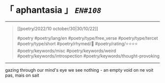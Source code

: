 # &#12300; aphantasia &#12301; *`EN#108`*

---

> [[poetry/2022/10 october/30|30/10/22]]
> 
> #poetry 
> #poetry/lang/en 
> #poetry/type/free_verse #poetry/type/tercet #poetry/type/short 
> #poetry/rhymed/🔴 
> #poetry/rating/⭐⭐⭐⭐ 
> #poetry/keywords/misc #poetry/keywords/weird  #poetry/keywords/introspection #poetry/keywords/thought-provoking 

---

gazing through our mind's eye
we see nothing - an empty void
on ne voit pas, mais on sait
